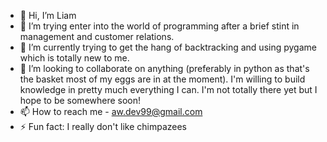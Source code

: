 - 👋 Hi, I’m Liam
- 👀 I’m trying enter into the world of programming after a brief stint in management and customer relations.
- 🌱 I’m currently trying to get the hang of backtracking and using pygame which is totally new to me.
- 💞️ I’m looking to collaborate on anything (preferably in python as that's the basket most of my eggs are in at the moment). I'm willing to build knowledge in pretty much everything I can. I'm not totally there yet but I hope to be somewhere soon!
- 📫 How to reach me - aw.dev99@gmail.com
- ⚡ Fun fact: I really don't like chimpazees


